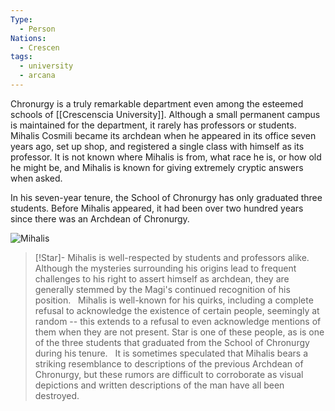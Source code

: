 ```yaml
---
Type:
  - Person
Nations:
  - Crescen
tags:
  - university
  - arcana
---
```

Chronurgy is a truly remarkable department even among the esteemed schools of [[Crescenscia University]]. Although a small permanent campus is maintained for the department, it rarely has professors or students. Mihalis Cosmili became its archdean when he appeared in its office seven years ago, set up shop, and registered a single class with himself as its professor. It is not known where Mihalis is from, what race he is, or how old he might be, and Mihalis is known for giving extremely cryptic answers when asked.

In his seven-year tenure, the School of Chronurgy has only graduated three students. Before Mihalis appeared, it had been over two hundred years since there was an Archdean of Chronurgy.

![Mihalis](https://www.worldanvil.com/uploads/images/1446a687ab174c94a4b265bd9c78cac9.jpg)

> [!Star]-
> Mihalis is well-respected by students and professors alike. Although the mysteries surrounding his origins lead to frequent challenges to his right to assert himself as archdean, they are generally stemmed by the Magi's continued recognition of his position.   Mihalis is well-known for his quirks, including a complete refusal to acknowledge the existence of certain people, seemingly at random -- this extends to a refusal to even acknowledge mentions of them when they are not present. Star is one of these people, as is one of the three students that graduated from the School of Chronurgy during his tenure.   It is sometimes speculated that Mihalis bears a striking resemblance to descriptions of the previous Archdean of Chronurgy, but these rumors are difficult to corroborate as visual depictions and written descriptions of the man have all been destroyed.
